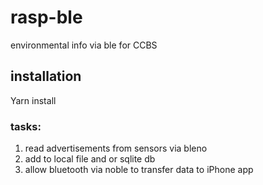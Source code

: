 # rasp-ble
environmental info via ble for CCBS

## installation 
Yarn install

### tasks:
1) read advertisements from sensors via bleno
2) add to local file and or sqlite db
3) allow bluetooth via noble to transfer data to iPhone app
